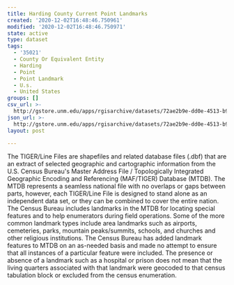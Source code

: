 ```yaml
---
title: Harding County Current Point Landmarks
created: '2020-12-02T16:48:46.750961'
modified: '2020-12-02T16:48:46.750971'
state: active
type: dataset
tags:
  - '35021'
  - County Or Equivalent Entity
  - Harding
  - Point
  - Point Landmark
  - U.s.
  - United States
groups: []
csv_url: >-
  http://gstore.unm.edu/apps/rgisarchive/datasets/72ae2b9e-dd0e-4513-b9e8-3fd9b698e6d0/tl_2010_35021_pointlm.derived.csv
json_url: >-
  http://gstore.unm.edu/apps/rgisarchive/datasets/72ae2b9e-dd0e-4513-b9e8-3fd9b698e6d0/tl_2010_35021_pointlm.derived.json
layout: post

---
```

The TIGER/Line Files are shapefiles and related database files (.dbf) that are an extract of selected geographic and cartographic information from the U.S. Census Bureau's Master Address File / Topologically Integrated Geographic Encoding and Referencing (MAF/TIGER) Database (MTDB).  The MTDB represents a seamless national file with no overlaps or gaps between parts, however, each TIGER/Line File is designed to stand alone as an independent data set, or they can be combined to cover the entire nation.  The Census Bureau includes landmarks in the MTDB for locating special features and to help enumerators during field operations.  Some of the more common landmark types include area landmarks such as airports, cemeteries, parks, mountain peaks/summits, schools, and churches and other religious institutions.  The Census Bureau has added landmark features to MTDB on an as-needed basis and made no attempt to ensure that all instances of a particular feature were included.  The presence or absence of a landmark such as a hospital or prison does not mean that the living quarters associated with that landmark were geocoded to that census tabulation block or excluded from the census enumeration.  

